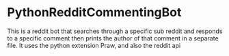 # PythonRedditCommentingBot
This is a reddit bot that searches through a specific sub reddit and responds to a specific comment then prints the author of that comment in a separate file. It uses the python extension Praw, and also the reddit api 
